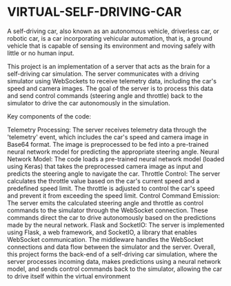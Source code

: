 # VIRTUAL-SELF-DRIVING-CAR

A self-driving car, also known as an autonomous vehicle, driverless car, or robotic car, is a car incorporating vehicular automation, that is, a ground vehicle that is capable of sensing its environment and moving safely with little or no human input.

This project is an implementation of a server that acts as the brain for a self-driving car simulation. The server communicates with a driving simulator using WebSockets to receive telemetry data, including the car's speed and camera images. The goal of the server is to process this data and send control commands (steering angle and throttle) back to the simulator to drive the car autonomously in the simulation.

Key components of the code:

Telemetry Processing: The server receives telemetry data through the 'telemetry' event, which includes the car's speed and camera image in Base64 format. The image is preprocessed to be fed into a pre-trained neural network model for predicting the appropriate steering angle.
Neural Network Model: The code loads a pre-trained neural network model (loaded using Keras) that takes the preprocessed camera image as input and predicts the steering angle to navigate the car.
Throttle Control: The server calculates the throttle value based on the car's current speed and a predefined speed limit. The throttle is adjusted to control the car's speed and prevent it from exceeding the speed limit.
Control Command Emission: The server emits the calculated steering angle and throttle as control commands to the simulator through the WebSocket connection. These commands direct the car to drive autonomously based on the predictions made by the neural network.
Flask and SocketIO: The server is implemented using Flask, a web framework, and SocketIO, a library that enables WebSocket communication. The middleware handles the WebSocket connections and data flow between the simulator and the server.
Overall, this project forms the back-end of a self-driving car simulation, where the server processes incoming data, makes predictions using a neural network model, and sends control commands back to the simulator, allowing the car to drive itself within the virtual environment
